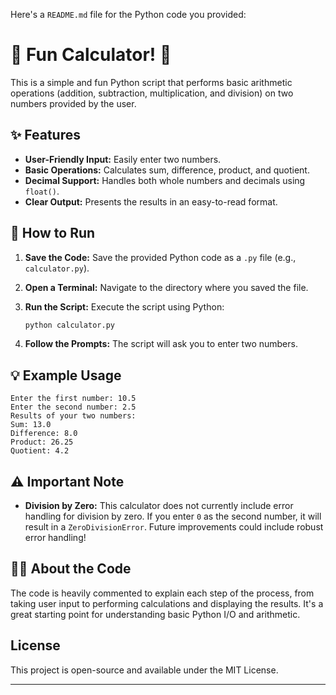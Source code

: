 Here's a `README.md` file for the Python code you provided:

# 🎉 Fun Calculator! 🎉

This is a simple and fun Python script that performs basic arithmetic operations (addition, subtraction, multiplication, and division) on two numbers provided by the user.

## ✨ Features

*   **User-Friendly Input:** Easily enter two numbers.
*   **Basic Operations:** Calculates sum, difference, product, and quotient.
*   **Decimal Support:** Handles both whole numbers and decimals using `float()`.
*   **Clear Output:** Presents the results in an easy-to-read format.

## 🚀 How to Run

1.  **Save the Code:** Save the provided Python code as a `.py` file (e.g., `calculator.py`).
2.  **Open a Terminal:** Navigate to the directory where you saved the file.
3.  **Run the Script:** Execute the script using Python:

    ```bash
    python calculator.py
    ```

4.  **Follow the Prompts:** The script will ask you to enter two numbers.

## 💡 Example Usage

```
Enter the first number: 10.5
Enter the second number: 2.5
Results of your two numbers:
Sum: 13.0
Difference: 8.0
Product: 26.25
Quotient: 4.2
```

## ⚠️ Important Note

*   **Division by Zero:** This calculator does not currently include error handling for division by zero. If you enter `0` as the second number, it will result in a `ZeroDivisionError`. Future improvements could include robust error handling!

## 👩‍💻 About the Code

The code is heavily commented to explain each step of the process, from taking user input to performing calculations and displaying the results. It's a great starting point for understanding basic Python I/O and arithmetic.

## License

This project is open-source and available under the MIT License.

---
